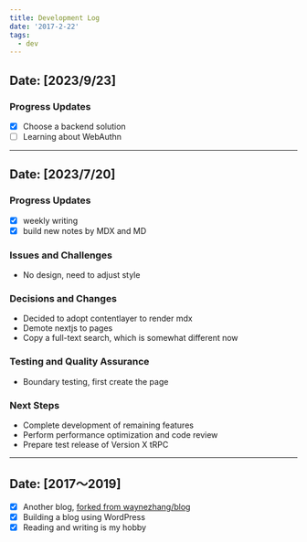 ```yaml
---
title: Development Log
date: '2017-2-22'
tags:
  - dev
---
```


## Date: [2023/9/23]

### Progress Updates

- [x] Choose a backend solution
- [ ] Learning about WebAuthn

---

## Date: [2023/7/20]

### Progress Updates

- [x] weekly writing
- [x] build new notes by MDX and MD

### Issues and Challenges

- No design, need to adjust style

### Decisions and Changes

- Decided to adopt contentlayer to render mdx
- Demote nextjs to pages
- Copy a full-text search, which is somewhat different now

### Testing and Quality Assurance

- Boundary testing, first create the page

### Next Steps

- Complete development of remaining features
- Perform performance optimization and code review
- Prepare test release of Version X tRPC

---

## Date: [2017～2019]

- [x] Another blog, [forked from waynezhang/blog](https://github.com/fromwhite/blog.bak)
- [x] Building a blog using WordPress
- [x] Reading and writing is my hobby
